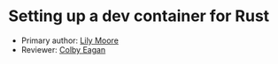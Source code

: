 # Setting up a dev container for Rust

* Primary author: [Lily Moore](https://github.com/lilyem)
* Reviewer: [Colby Eagan](https://github.com/colbyeagan)